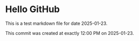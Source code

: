 # Hello GitHub
This is a test markdown file for date 2025-01-23.

This commit was created at exactly 12:00 PM on 2025-01-23.
